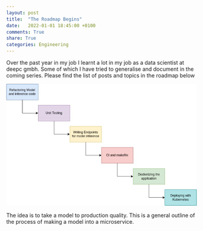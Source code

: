 ```yaml
---
layout: post
title:  "The Roadmap Begins"
date:   2022-01-01 18:45:00 +0100
comments: True
share: True
categories: Engineering
---
```


Over the past year in my job I learnt a lot in my job as a data scientist at deepc gmbh. Some of which I have tried to generalise and document in the coming series. Please find the list of posts and topics in the roadmap below

![Roadmap of the Series](ml/Series1/Blog_Series_1.jpg)

The idea is to take a model to production quality. This is a general outline of the process of making a model into a microservice. 
